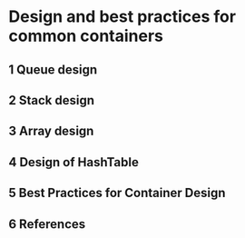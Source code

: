 # Design and best practices for common containers

## 1 Queue design

## 2 Stack design

## 3 Array design

## 4 Design of HashTable

## 5 Best Practices for Container Design

## 6 References